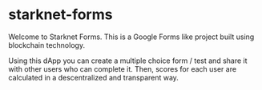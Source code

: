 # starknet-forms

Welcome to Starknet Forms. This is a Google Forms like project built using blockchain technology.

Using this dApp you can create a multiple choice form / test and share it with other users who can complete it. Then, scores for each user are calculated in a descentralized and transparent way.